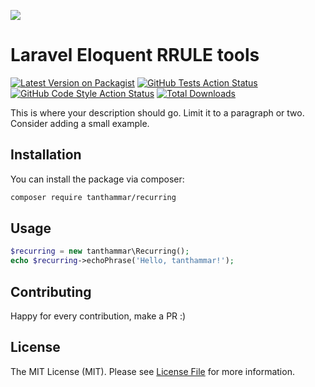 
[<img src="https://github-ads.s3.eu-central-1.amazonaws.com/support-ukraine.svg?t=1" />](https://supportukrainenow.org)

# Laravel Eloquent RRULE tools

[![Latest Version on Packagist](https://img.shields.io/packagist/v/tanthammar/recurring.svg?style=flat-square)](https://packagist.org/packages/tanthammar/recurring)
[![GitHub Tests Action Status](https://img.shields.io/github/workflow/status/tanthammar/recurring/run-tests?label=tests)](https://github.com/tanthammar/recurring/actions?query=workflow%3Arun-tests+branch%3Amain)
[![GitHub Code Style Action Status](https://img.shields.io/github/workflow/status/tanthammar/recurring/Check%20&%20fix%20styling?label=code%20style)](https://github.com/tanthammar/recurring/actions?query=workflow%3A"Check+%26+fix+styling"+branch%3Amain)
[![Total Downloads](https://img.shields.io/packagist/dt/tanthammar/recurring.svg?style=flat-square)](https://packagist.org/packages/tanthammar/recurring)

This is where your description should go. Limit it to a paragraph or two. Consider adding a small example.

## Installation

You can install the package via composer:

```bash
composer require tanthammar/recurring
```

## Usage

```php
$recurring = new tanthammar\Recurring();
echo $recurring->echoPhrase('Hello, tanthammar!');
```

## Contributing

Happy for every contribution, make a PR :)


## License

The MIT License (MIT). Please see [License File](LICENSE.md) for more information.
